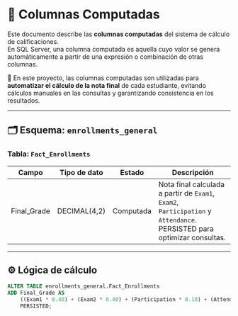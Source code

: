 # 🧮 Columnas Computadas

Este documento describe las **columnas computadas** del sistema de cálculo de calificaciones.  
En SQL Server, una columna computada es aquella cuyo valor se genera automáticamente a partir de una expresión o combinación de otras columnas.

📌 En este proyecto, las columnas computadas son utilizadas para **automatizar el cálculo de la nota final** de cada estudiante, evitando cálculos manuales en las consultas y garantizando consistencia en los resultados.

---

## 🗂️ Esquema: `enrollments_general`

### Tabla: `Fact_Enrollments`

| Campo       | Tipo de dato   | Estado    | Descripción                                                                 |
|-------------|---------------|-----------|-----------------------------------------------------------------------------|
| Final_Grade | DECIMAL(4,2)  | Computada | Nota final calculada a partir de `Exam1`, `Exam2`, `Participation` y `Attendance`. PERSISTED para optimizar consultas. |

---

## ⚙️ Lógica de cálculo

```sql
ALTER TABLE enrollments_general.Fact_Enrollments
ADD Final_Grade AS 
    ((Exam1 * 0.40) + (Exam2 * 0.40) + (Participation * 0.10) + (Attendance * 0.10))
    PERSISTED;